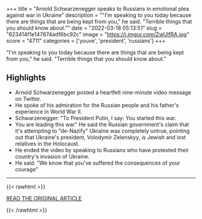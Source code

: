 +++
title = "Arnold Schwarzenegger speaks to Russians in emotional plea against war in Ukraine"
description = "\"I'm speaking to you today because there are things that are being kept from you,\" he said. \"Terrible things that you should know about.\""
date = "2022-03-18 05:13:51"
slug = "623414f1e147874adf6bc92c"
image = "https://i.imgur.com/ZwUlfRA.jpg"
score = "4711"
categories = ['youve', 'president', 'russians']
+++

\"I'm speaking to you today because there are things that are being kept from you,\" he said. \"Terrible things that you should know about.\"

## Highlights

- Arnold Schwarzenegger posted a heartfelt nine-minute video message on Twitter.
- He spoke of his admiration for the Russian people and his father's experience in World War II.
- Schwarzenegger: "To President Putin, I say: You started this war.
- You are leading this war" He said the Russian government's claim that it's attempting to "de-Nazify" Ukraine was completely untrue, pointing out that Ukraine's president, Volodymir Zelenskyy, is Jewish and lost relatives in the Holocaust.
- He ended the video by speaking to Russians who have protested their country's invasion of Ukraine.
- He said: "We know that you've suffered the consequences of your courage"

---

{{< rawhtml >}}
  <p class="article-category">
    <a target="_blank" href="https://www.cbsnews.com/news/arnold-schwarzenegger-russia-ukraine-nazi-father/">READ THE ORIGINAL ARTICLE</a>
  </p>
{{< /rawhtml >}}
